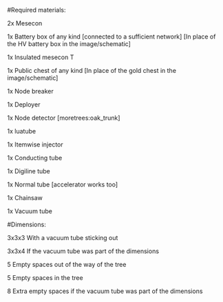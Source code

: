 #Required materials:

2x Mesecon

1x Battery box of any kind \[connected to a sufficient network] \[In place of the HV battery box in the image/schematic]

1x Insulated mesecon T

1x Public chest of any kind \[In place of the gold chest in the image/schematic]

1x Node breaker

1x Deployer

1x Node detector \[moretrees:oak_trunk]

1x luatube

1x Itemwise injector

1x Conducting tube

1x Digiline tube

1x Normal tube \[accelerator works too]

1x Chainsaw

1x Vacuum tube


#Dimensions:

3x3x3 With a vacuum tube sticking out

3x3x4 If the vacuum tube was part of the dimensions


5 Empty spaces out of the way of the tree

5 Empty spaces in the tree

8 Extra empty spaces if the vacuum tube was part of the dimensions
